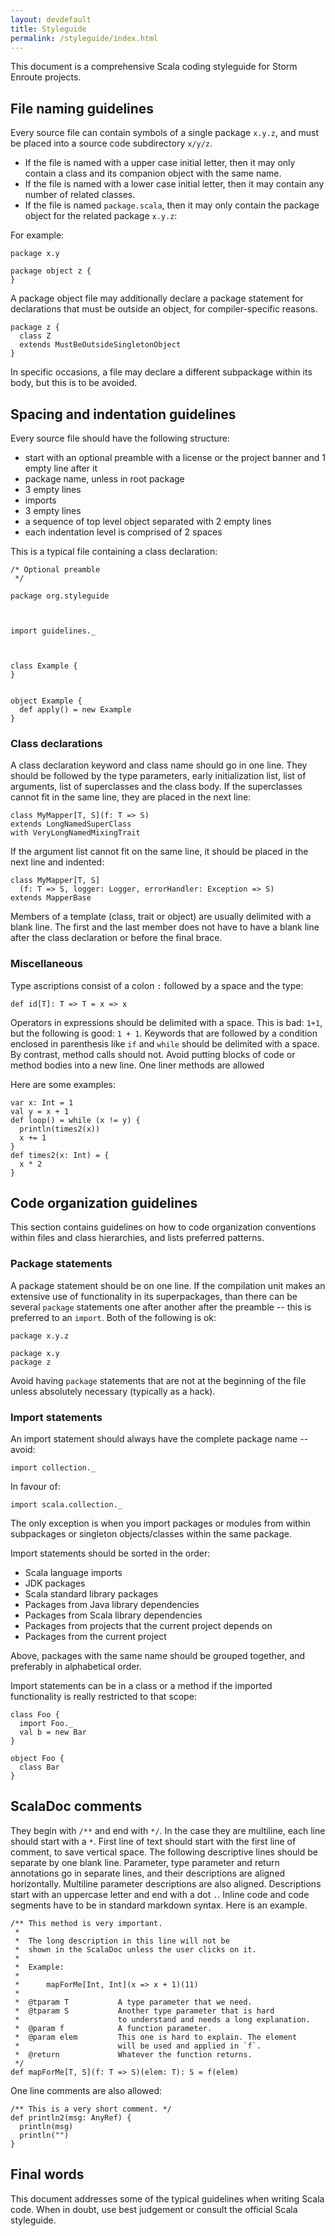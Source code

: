 ```yaml
---
layout: devdefault
title: Styleguide
permalink: /styleguide/index.html
---
```


This document is a comprehensive Scala coding styleguide for Storm Enroute projects.


## File naming guidelines

Every source file can contain symbols of a single package `x.y.z`, and must be placed into a source code subdirectory `x/y/z`.

- If the file is named with a upper case initial letter, then it may only contain a class and its companion object with the same name.
- If the file is named with a lower case initial letter, then it may contain any number of related classes.
- If the file is named `package.scala`, then it may only contain the package object for the related package `x.y.z`:

For example:

    package x.y
    
    package object z {
    }


A package object file may additionally declare a package statement for declarations that must be outside an object, for compiler-specific reasons.

    package z {
      class Z
      extends MustBeOutsideSingletonObject
    }

In specific occasions, a file may declare a different subpackage within its body, but this is to be avoided.


## Spacing and indentation guidelines

Every source file should have the following structure:

- start with an optional preamble with a license or the project banner and 1 empty line after it
- package name, unless in root package
- 3 empty lines
- imports
- 3 empty lines
- a sequence of top level object separated with 2 empty lines
- each indentation level is comprised of 2 spaces

This is a typical file containing a class declaration:

    /* Optional preamble
     */
    
    package org.styleguide
    
    
    
    import guidelines._
    
    
    
    class Example {
    }
    
    
    object Example {
      def apply() = new Example
    }


### Class declarations

A class declaration keyword and class name should go in one line.
They should be followed by the type parameters, early initialization list, list of arguments, list of superclasses and the class body.
If the superclasses cannot fit in the same line, they are placed in the next line:

    class MyMapper[T, S](f: T => S)
    extends LongNamedSuperClass
    with VeryLongNamedMixingTrait

If the argument list cannot fit on the same line, it should be placed in the next line and indented:

    class MyMapper[T, S]
      (f: T => S, logger: Logger, errorHandler: Exception => S)
    extends MapperBase

Members of a template (class, trait or object) are usually delimited with a blank line.
The first and the last member does not have to have a blank line after the class declaration or before the final brace.


### Miscellaneous

Type ascriptions consist of a colon `:` followed by a space and the type:

    def id[T]: T => T = x => x

Operators in expressions should be delimited with a space.
This is bad: `1+1`,
but the following is good: `1 + 1`.
Keywords that are followed by a condition enclosed in parenthesis like `if` and `while` should be delimited with a space.
By contrast, method calls should not.
Avoid putting blocks of code or method bodies into a new line.
One liner methods are allowed

Here are some examples:

    var x: Int = 1
    val y = x + 1
    def loop() = while (x != y) {
      println(times2(x))
      x += 1
    }
    def times2(x: Int) = {
      x * 2
    }


## Code organization guidelines

This section contains guidelines on how to code organization conventions within files and class hierarchies, and lists preferred patterns.


### Package statements

A package statement should be on one line.
If the compilation unit makes an extensive use of functionality in its superpackages, than there can be several `package` statements one after another after the preamble -- this is preferred to an `import`.
Both of the following is ok:

    package x.y.z
    
    package x.y
    package z

Avoid having `package` statements that are not at the beginning of the file unless absolutely necessary (typically as a hack).


### Import statements

An import statement should always have the complete package name -- avoid:

    import collection._
    
In favour of:

    import scala.collection._
    
The only exception is when you import packages or modules from within subpackages or singleton objects/classes within the same package.

Import statements should be sorted in the order:
- Scala language imports
- JDK packages
- Scala standard library packages
- Packages from Java library dependencies
- Packages from Scala library dependencies
- Packages from projects that the current project depends on
- Packages from the current project

Above, packages with the same name should be grouped together, and preferably in alphabetical order.

Import statements can be in a class or a method if the imported functionality is really restricted to that scope:

    class Foo {
      import Foo._
      val b = new Bar
    }
    
    object Foo {
      class Bar
    }


## ScalaDoc comments

They begin with `/**` and end with `*/`.
In the case they are multiline, each line should start with a `*`.
First line of text should start with the first line of comment, to save vertical space.
The following descriptive lines should be separate by one blank line.
Parameter, type parameter and return annotations go in separate lines,
and their descriptions are aligned horizontally.
Multiline parameter descriptions are also aligned.
Descriptions start with an uppercase letter and end with a dot `.`.
Inline code and code segments have to be in standard markdown syntax.
Here is an example.

    /** This method is very important.
     *
     *  The long description in this line will not be
     *  shown in the ScalaDoc unless the user clicks on it.
     *
     *  Example:
     *
     *      mapForMe[Int, Int](x => x + 1)(11)
     *
     *  @tparam T           A type parameter that we need.
     *  @tparam S           Another type parameter that is hard
     *                      to understand and needs a long explanation.
     *  @param f            A function parameter.
     *  @param elem         This one is hard to explain. The element
     *                      will be used and applied in `f`.
     *  @return             Whatever the function returns.
     */
    def mapForMe[T, S](f: T => S)(elem: T): S = f(elem)

One line comments are also allowed:

    /** This is a very short comment. */
    def println2(msg: AnyRef) {
      println(msg)
      println("")
    }


## Final words

This document addresses some of the typical guidelines when writing Scala code.
When in doubt, use best judgement or consult the official Scala styleguide.
